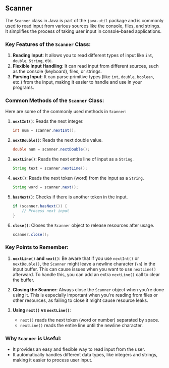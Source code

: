 ## Scanner

The `Scanner` class in Java is part of the `java.util` package and is commonly used to read input from various sources like the console, files, and strings. It simplifies the process of taking user input in console-based applications.

### Key Features of the `Scanner` Class:
1. **Reading Input**: It allows you to read different types of input like `int`, `double`, `String`, etc.
2. **Flexible Input Handling**: It can read input from different sources, such as the console (keyboard), files, or strings.
3. **Parsing Input**: It can parse primitive types (like `int`, `double`, `boolean`, etc.) from the input, making it easier to handle and use in your programs.

### Common Methods of the `Scanner` Class:
Here are some of the commonly used methods in `Scanner`:

1. **`nextInt()`**: Reads the next integer.
   ```java
   int num = scanner.nextInt();
   ```

2. **`nextDouble()`**: Reads the next double value.
   ```java
   double num = scanner.nextDouble();
   ```

3. **`nextLine()`**: Reads the next entire line of input as a `String`.
   ```java
   String text = scanner.nextLine();
   ```

4. **`next()`**: Reads the next token (word) from the input as a `String`.
   ```java
   String word = scanner.next();
   ```

5. **`hasNext()`**: Checks if there is another token in the input.
   ```java
   if (scanner.hasNext()) {
       // Process next input
   }
   ```

6. **`close()`**: Closes the `Scanner` object to release resources after usage.
   ```java
   scanner.close();
   ```

### Key Points to Remember:
1. **`nextLine()` and `next()`**: Be aware that if you use `nextInt()` or `nextDouble()`, the `Scanner` might leave a newline character (`\n`) in the input buffer. This can cause issues when you want to use `nextLine()` afterward. To handle this, you can add an extra `nextLine()` call to clear the buffer.
   
2. **Closing the Scanner**: Always close the `Scanner` object when you're done using it. This is especially important when you're reading from files or other resources, as failing to close it might cause resource leaks.

3. **Using `next()` vs `nextLine()`**:
   - `next()` reads the next token (word or number) separated by space.
   - `nextLine()` reads the entire line until the newline character.

### Why `Scanner` is Useful:
- It provides an easy and flexible way to read input from the user.
- It automatically handles different data types, like integers and strings, making it easier to process user input.